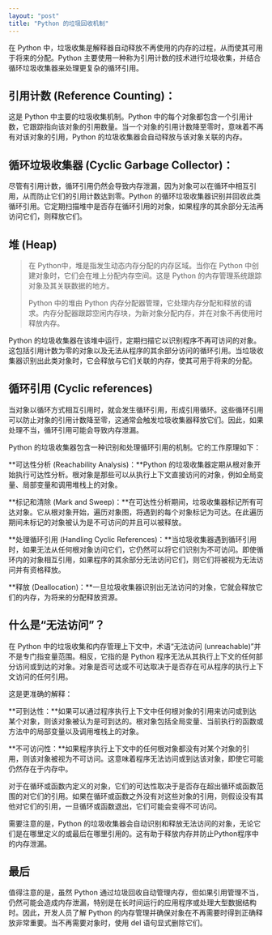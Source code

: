 ```yaml
---
layout: "post"
title: "Python 的垃圾回收机制"
---
```


在 Python 中，垃圾收集是解释器自动释放不再使用的内存的过程，从而使其可用于将来的分配。Python 主要使用一种称为引用计数的技术进行垃圾收集，并结合循环垃圾收集器来处理更复杂的循环引用。

## 引用计数 (Reference Counting)：

这是 Python 中主要的垃圾收集机制。Python 中的每个对象都包含一个引用计数，它跟踪指向该对象的引用数量。当一个对象的引用计数降至零时，意味着不再有对该对象的引用，Python 的垃圾收集器会自动释放与该对象关联的内存。

## 循环垃圾收集器 (Cyclic Garbage Collector)：

尽管有引用计数，循环引用仍然会导致内存泄漏，因为对象可以在循环中相互引用，从而防止它们的引用计数达到零。Python 的循环垃圾收集器识别并回收此类循环引用。它定期扫描堆中是否存在循环引用的对象，如果程序的其余部分无法再访问它们，则释放它们。

## 堆 (Heap)

> 在 Python中，堆是指发生动态内存分配的内存区域。当你在 Python 中创建对象时，它们会在堆上分配内存空间。这是 Python 的内存管理系统跟踪对象及其关联数据的地方。
>
> Python 中的堆由 Python 内存分配器管理，它处理内存分配和释放的请求。内存分配器跟踪空闲内存块，为新对象分配内存，并在对象不再使用时释放内存。

Python 的垃圾收集器在该堆中运行，定期扫描它以识别程序不再可访问的对象。这包括引用计数为零的对象以及无法从程序的其余部分访问的循环引用。当垃圾收集器识别出此类对象时，它会释放与它们关联的内存，使其可用于将来的分配。

## 循环引用 (Cyclic references)

当对象以循环方式相互引用时，就会发生循环引用，形成引用循环。这些循环引用可以防止对象的引用计数降至零，这通常会触发垃圾收集器释放它们。因此，如果处理不当，循环引用可能会导致内存泄漏。

Python 的垃圾收集器包含一种识别和处理循环引用的机制。它的工作原理如下：

**可达性分析 (Reachability Analysis)：**Python 的垃圾收集器定期从根对象开始执行可达性分析。根对象是那些可以从执行上下文直接访问的对象，例如全局变量、局部变量和调用堆栈上的对象。

**标记和清除 (Mark and Sweep)：**在可达性分析期间，垃圾收集器标记所有可达对象。它从根对象开始，遍历对象图，将遇到的每个对象标记为可达。在此遍历期间未标记的对象被认为是不可访问的并且可以被释放。

**处理循环引用 (Handling Cyclic References)：**当垃圾收集器遇到循环引用时，如果无法从任何根对象访问它们，它仍然可以将它们识别为不可访问。即使循环内的对象相互引用，如果程序的其余部分无法访问它们，则它们将被视为无法访问并有资格释放。

**释放 (Deallocation)：**一旦垃圾收集器识别出无法访问的对象，它就会释放它们的内存，为将来的分配释放资源。

## 什么是“无法访问”？

在 Python 中的垃圾收集和内存管理上下文中，术语“无法访问 (unreachable)”并不是专门指变量范围。相反，它指的是 Python 程序无法从其执行上下文的任何部分访问或到达的对象。对象是否可达或不可达取决于是否存在可从程序的执行上下文访问的任何引用。

这是更准确的解释：

**可到达性：**如果可以通过程序执行上下文中任何根对象的引用来访问或到达某个对象，则该对象被认为是可到达的。根对象包括全局变量、当前执行的函数或方法中的局部变量以及调用堆栈上的对象。

**不可访问性：**如果程序执行上下文中的任何根对象都没有对某个对象的引用，则该对象被视为不可访问。这意味着程序无法访问或到达该对象，即使它可能仍然存在于内存中。

对于在循环或函数内定义的对象，它们的可达性取决于是否存在超出循环或函数范围的对它们的引用。如果在循环或函数之外没有对这些对象的引用，则假设没有其他对它们的引用，一旦循环或函数退出，它们可能会变得不可访问。

需要注意的是，Python 的垃圾收集器会自动识别和释放无法访问的对象，无论它们是在哪里定义的或最后在哪里引用的。这有助于释放内存并防止Python程序中的内存泄漏。

## 最后

值得注意的是，虽然 Python 通过垃圾回收自动管理内存，但如果引用管理不当，仍然可能会造成内存泄漏，特别是在长时间运行的应用程序或处理大型数据结构时。因此，开发人员了解 Python 的内存管理并确保对象在不再需要时得到正确释放非常重要。当不再需要对象时，使用 del 语句显式删除它们。

